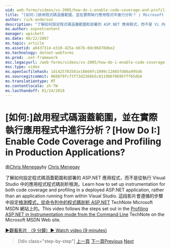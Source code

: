 ```yaml
---
uid: web-forms/videos/vs-2005/how-do-i-enable-code-coverage-and-profiling-in-production-applications
title: "[如何:]啟用程式碼涵蓋範圍，並在實際執行應用程式中進行分析？ | Microsoft Docs"
author: rick-anderson
description: "了解如何設定程式碼涵蓋範圍和部署的 ASP.NET 應用程式，而不是 Vi 內執行的應用程式程式碼剖析檢測..."
ms.author: aspnetcontent
manager: wpickett
ms.date: 08/22/2007
ms.topic: article
ms.assetid: a0437314-e310-425a-b67b-0dc06878dbe2
ms.technology: dotnet-webforms
ms.prod: .net-framework
msc.legacyurl: /web-forms/videos/vs-2005/how-do-i-enable-code-coverage-and-profiling-in-production-applications
msc.type: video
ms.openlocfilehash: 1d1425783581e18660fc1099c12865fd86a995d6
ms.sourcegitcommit: 060879fcf3f73d2366b5c811986f8695fff65db8
ms.translationtype: MT
ms.contentlocale: zh-TW
ms.lasthandoff: 01/24/2018
---
```

<a name="how-do-i-enable-code-coverage-and-profiling-in-production-applications"></a><span data-ttu-id="637fc-104">[如何:]啟用程式碼涵蓋範圍，並在實際執行應用程式中進行分析？</span><span class="sxs-lookup"><span data-stu-id="637fc-104">[How Do I:] Enable Code Coverage and Profiling in Production Applications?</span></span>
====================
<span data-ttu-id="637fc-105">由[Chris Menegay](https://twitter.com/CMenegay)</span><span class="sxs-lookup"><span data-stu-id="637fc-105">by [Chris Menegay](https://twitter.com/CMenegay)</span></span>

<span data-ttu-id="637fc-106">了解如何設定程式碼涵蓋範圍和部署的 ASP.NET 應用程式，而不是從執行 Visual Studio 中的應用程式程式碼剖析檢測。</span><span class="sxs-lookup"><span data-stu-id="637fc-106">Learn how to set up instrumentation for both code coverage and profiling in a deployed ASP.NET application, rather than an application running from within Visual Studio.</span></span> <span data-ttu-id="637fc-107">這段影片會遵循的步驟中設定[檢測模式，從命令列中的程式碼剖析 ASP.NET](https://msdn.microsoft.com/teamsystem/aa718860.aspx) TechNote Microsoft MSDN 網站上的。</span><span class="sxs-lookup"><span data-stu-id="637fc-107">This video follows the steps set out in the [Profiling ASP.NET in Instrumentation mode from the Command Line](https://msdn.microsoft.com/teamsystem/aa718860.aspx) TechNote on the Microsoft MSDN Web site.</span></span>

[<span data-ttu-id="637fc-108">&#9654;觀看影片 （9 分鐘）</span><span class="sxs-lookup"><span data-stu-id="637fc-108">&#9654; Watch video (9 minutes)</span></span>](https://channel9.msdn.com/Blogs/ASP-NET-Site-Videos/how-do-i-enable-code-coverage-and-profiling-in-production-applications)

>[!div class="step-by-step"]
<span data-ttu-id="637fc-109">[上一頁](how-do-i-run-unit-tests-against-a-deployed-database.md)
[下一頁](web-deployment-projects.md)</span><span class="sxs-lookup"><span data-stu-id="637fc-109">[Previous](how-do-i-run-unit-tests-against-a-deployed-database.md)
[Next](web-deployment-projects.md)</span></span>
